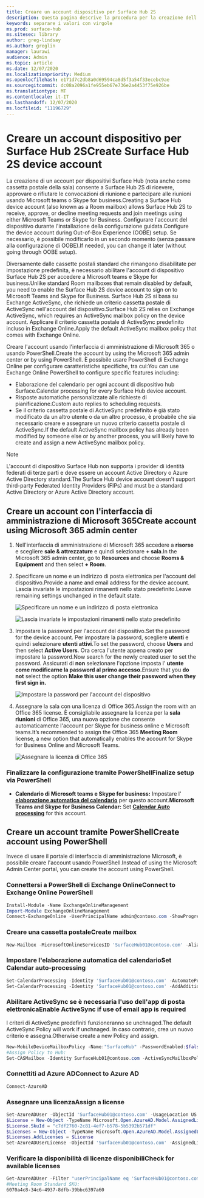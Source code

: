 ```yaml
---
title: Creare un account dispositivo per Surface Hub 2S
description: Questa pagina descrive la procedura per la creazione dell'account di dispositivo Surface Hub 2S.
keywords: separare i valori con virgole
ms.prod: surface-hub
ms.sitesec: library
author: greg-lindsay
ms.author: greglin
manager: laurawi
audience: Admin
ms.topic: article
ms.date: 12/07/2020
ms.localizationpriority: Medium
ms.openlocfilehash: e171d7c2db8a0d69594ca8d5f3a54f33ecebc9ae
ms.sourcegitcommit: dc08a2096a1fe955eb67e736e2a4453f75e926be
ms.translationtype: MT
ms.contentlocale: it-IT
ms.lasthandoff: 12/07/2020
ms.locfileid: "11196729"
---
```

# <span data-ttu-id="5cf60-104">Creare un account dispositivo per Surface Hub 2S</span><span class="sxs-lookup"><span data-stu-id="5cf60-104">Create Surface Hub 2S device account</span></span>

<span data-ttu-id="5cf60-105">La creazione di un account per dispositivi Surface Hub (nota anche come cassetta postale della sala) consente a Surface Hub 2S di ricevere, approvare o rifiutare le convocazioni di riunione e partecipare alle riunioni usando Microsoft teams o Skype for business.</span><span class="sxs-lookup"><span data-stu-id="5cf60-105">Creating a Surface Hub device account (also known as a Room mailbox) allows Surface Hub 2S to receive, approve, or decline meeting requests and join meetings using either Microsoft Teams or Skype for Business.</span></span> <span data-ttu-id="5cf60-106">Configurare l'account del dispositivo durante l'installazione della configurazione guidata.</span><span class="sxs-lookup"><span data-stu-id="5cf60-106">Configure the device account during Out-of-Box Experience (OOBE) setup.</span></span> <span data-ttu-id="5cf60-107">Se necessario, è possibile modificarlo in un secondo momento (senza passare alla configurazione di OOBE).</span><span class="sxs-lookup"><span data-stu-id="5cf60-107">If needed, you can change it later (without going through OOBE setup).</span></span>

<span data-ttu-id="5cf60-108">Diversamente dalle cassette postali standard che rimangono disabilitate per impostazione predefinita, è necessario abilitare l'account di dispositivo Surface Hub 2S per accedere a Microsoft teams e Skype for business.</span><span class="sxs-lookup"><span data-stu-id="5cf60-108">Unlike standard Room mailboxes that remain disabled by default, you need to enable the Surface Hub 2S device account to sign on to Microsoft Teams and Skype for Business.</span></span> <span data-ttu-id="5cf60-109">Surface Hub 2S si basa su Exchange ActiveSync, che richiede un criterio cassetta postale di ActiveSync nell'account del dispositivo.</span><span class="sxs-lookup"><span data-stu-id="5cf60-109">Surface Hub 2S relies on Exchange ActiveSync, which requires an ActiveSync mailbox policy on the device account.</span></span> <span data-ttu-id="5cf60-110">Applicare il criterio cassetta postale di ActiveSync predefinito incluso in Exchange Online.</span><span class="sxs-lookup"><span data-stu-id="5cf60-110">Apply the default ActiveSync mailbox policy that comes with Exchange Online.</span></span>

<span data-ttu-id="5cf60-111">Creare l'account usando l'interfaccia di amministrazione di Microsoft 365 o usando PowerShell.</span><span class="sxs-lookup"><span data-stu-id="5cf60-111">Create the account by using the Microsoft 365 admin center or by using PowerShell.</span></span> <span data-ttu-id="5cf60-112">È possibile usare PowerShell di Exchange Online per configurare caratteristiche specifiche, tra cui:</span><span class="sxs-lookup"><span data-stu-id="5cf60-112">You can use Exchange Online PowerShell to configure specific features including:</span></span>

- <span data-ttu-id="5cf60-113">Elaborazione del calendario per ogni account di dispositivo hub Surface.</span><span class="sxs-lookup"><span data-stu-id="5cf60-113">Calendar processing for every Surface Hub device account.</span></span>
- <span data-ttu-id="5cf60-114">Risposte automatiche personalizzate alle richieste di pianificazione.</span><span class="sxs-lookup"><span data-stu-id="5cf60-114">Custom auto replies to scheduling requests.</span></span>
- <span data-ttu-id="5cf60-115">Se il criterio cassetta postale di ActiveSync predefinito è già stato modificato da un altro utente o da un altro processo, è probabile che sia necessario creare e assegnare un nuovo criterio cassetta postale di ActiveSync.</span><span class="sxs-lookup"><span data-stu-id="5cf60-115">If the default ActiveSync mailbox policy has already been modified by someone else or by another process, you will likely have to create and assign a new ActiveSync mailbox policy.</span></span>

> [!NOTE]  
> <span data-ttu-id="5cf60-116">L'account di dispositivo Surface Hub non supporta i provider di identità federati di terze parti e deve essere un account Active Directory o Azure Active Directory standard.</span><span class="sxs-lookup"><span data-stu-id="5cf60-116">The Surface Hub device account doesn’t support third-party Federated Identity Providers (FIPs) and must be a standard Active Directory or Azure Active Directory account.</span></span>

## <span data-ttu-id="5cf60-117">Creare un account con l'interfaccia di amministrazione di Microsoft 365</span><span class="sxs-lookup"><span data-stu-id="5cf60-117">Create account using Microsoft 365 admin center</span></span>

1. <span data-ttu-id="5cf60-118">Nell'interfaccia di amministrazione di Microsoft 365 accedere a **risorse** e scegliere **sale & attrezzature** e quindi selezionare **+ sala**.</span><span class="sxs-lookup"><span data-stu-id="5cf60-118">In the Microsoft 365 admin center, go to **Resources** and choose **Rooms & Equipment** and then select **+ Room**.</span></span>

2. <span data-ttu-id="5cf60-119">Specificare un nome e un indirizzo di posta elettronica per l'account del dispositivo.</span><span class="sxs-lookup"><span data-stu-id="5cf60-119">Provide a name and email address for the device account.</span></span> <span data-ttu-id="5cf60-120">Lascia invariate le impostazioni rimanenti nello stato predefinito.</span><span class="sxs-lookup"><span data-stu-id="5cf60-120">Leave remaining settings unchanged in the default state.</span></span>

   ![Specificare un nome e un indirizzo di posta elettronica](images/sh2-account2.png)

   ![Lascia invariate le impostazioni rimanenti nello stato predefinito](images/sh2-account3.png)

3. <span data-ttu-id="5cf60-123">Impostare la password per l'account del dispositivo.</span><span class="sxs-lookup"><span data-stu-id="5cf60-123">Set the password for the device account.</span></span> <span data-ttu-id="5cf60-124">Per impostare la password, scegliere **utenti** e quindi selezionare **utenti attivi**.</span><span class="sxs-lookup"><span data-stu-id="5cf60-124">To set the password, choose **Users** and then select **Active Users**.</span></span> <span data-ttu-id="5cf60-125">Ora cerca l'utente appena creato per impostare la password.</span><span class="sxs-lookup"><span data-stu-id="5cf60-125">Now search for the newly created user to set the password.</span></span> <span data-ttu-id="5cf60-126">Assicurati di **non** selezionare l'opzione imposta l' **utente come modificarne la password al primo accesso.**</span><span class="sxs-lookup"><span data-stu-id="5cf60-126">Ensure that you **do not** select the option **Make this user change their password when they first sign in.**</span></span>

   ![Impostare la password per l'account del dispositivo](images/sh2-account4.png)

4. <span data-ttu-id="5cf60-128">Assegnare la sala con una licenza di Office 365.</span><span class="sxs-lookup"><span data-stu-id="5cf60-128">Assign the room with an Office 365 license.</span></span> <span data-ttu-id="5cf60-129">È consigliabile assegnare la licenza per la **sala riunioni** di Office 365, una nuova opzione che consente automaticamente l'account per Skype for business online e Microsoft teams.</span><span class="sxs-lookup"><span data-stu-id="5cf60-129">It’s recommended to assign the Office 365 **Meeting Room** license, a new option that automatically enables the account for Skype for Business Online and Microsoft Teams.</span></span>

   ![Assegnare la licenza di Office 365](images/sh2-account5.png)

### <span data-ttu-id="5cf60-131">Finalizzare la configurazione tramite PowerShell</span><span class="sxs-lookup"><span data-stu-id="5cf60-131">Finalize setup via PowerShell</span></span>

- <span data-ttu-id="5cf60-132">**Calendario di Microsoft teams e Skype for business:** Impostare l' [**elaborazione automatica del calendario**](https://docs.microsoft.com/surface-hub/surface-hub-2s-account?source=docs#set-calendar-auto-processing) per questo account.</span><span class="sxs-lookup"><span data-stu-id="5cf60-132">**Microsoft Teams and Skype for Business Calendar:** Set [**Calendar Auto processing**](https://docs.microsoft.com/surface-hub/surface-hub-2s-account?source=docs#set-calendar-auto-processing) for this account.</span></span>

## <span data-ttu-id="5cf60-133">Creare un account tramite PowerShell</span><span class="sxs-lookup"><span data-stu-id="5cf60-133">Create account using PowerShell</span></span>

<span data-ttu-id="5cf60-134">Invece di usare il portale di interfaccia di amministrazione Microsoft, è possibile creare l'account usando PowerShell.</span><span class="sxs-lookup"><span data-stu-id="5cf60-134">Instead of using the Microsoft Admin Center portal, you can create the account using PowerShell.</span></span>

### <span data-ttu-id="5cf60-135">Connettersi a PowerShell di Exchange Online</span><span class="sxs-lookup"><span data-stu-id="5cf60-135">Connect to Exchange Online PowerShell</span></span>

```powershell
Install-Module -Name ExchangeOnlineManagement
Import-Module ExchangeOnlineManagement
Connect-ExchangeOnline -UserPrincipalName admin@contoso.com -ShowProgress $true
```

### <span data-ttu-id="5cf60-136">Creare una cassetta postale</span><span class="sxs-lookup"><span data-stu-id="5cf60-136">Create mailbox</span></span>

```powershell
New-Mailbox -MicrosoftOnlineServicesID 'SurfaceHub01@contoso.com' -Alias SurfaceHub01 -Name "Surface Hub 01" -Room -EnableRoomMailboxAccount $true -RoomMailboxPassword (ConvertTo-SecureString -String 'Pass@word1' -AsPlainText -Force)
```

### <span data-ttu-id="5cf60-137">Impostare l'elaborazione automatica del calendario</span><span class="sxs-lookup"><span data-stu-id="5cf60-137">Set Calendar auto-processing</span></span>

```powershell
Set-CalendarProcessing -Identity 'SurfaceHub01@contoso.com' -AutomateProcessing AutoAccept -AddOrganizerToSubject $false -AllowConflicts $false -DeleteComments $false -DeleteSubject $false -RemovePrivateProperty $false
Set-CalendarProcessing -Identity 'SurfaceHub01@contoso.com' -AddAdditionalResponse $true -AdditionalResponse "This is a Microsoft Surface Hub. Please make sure this meeting is a Microsoft Teams meeting!"
```

### <span data-ttu-id="5cf60-138">Abilitare ActiveSync se è necessaria l'uso dell'app di posta elettronica</span><span class="sxs-lookup"><span data-stu-id="5cf60-138">Enable ActiveSync if use of email app is required</span></span>

 <span data-ttu-id="5cf60-139">I criteri di ActiveSync predefiniti funzioneranno se unchnaged.</span><span class="sxs-lookup"><span data-stu-id="5cf60-139">The default ActiveSync Policy will work if unchnaged.</span></span> <span data-ttu-id="5cf60-140">In caso contrario, crea un nuovo criterio e assegna.</span><span class="sxs-lookup"><span data-stu-id="5cf60-140">Otherwise create a new Policy and assign.</span></span>

```powershell
New-MobileDeviceMailboxPolicy -Name:"SurfaceHub" -PasswordEnabled:$false
#Assign Policy to Hub:
Set-CASMailbox -Identity SurfaceHub01@contoso.com -ActiveSyncMailboxPolicy "SurfaceHub"
```
### <span data-ttu-id="5cf60-141">Connettiti ad Azure AD</span><span class="sxs-lookup"><span data-stu-id="5cf60-141">Connect to Azure AD</span></span>

```powershell
Connect-AzureAD
```

### <span data-ttu-id="5cf60-142">Assegnare una licenza</span><span class="sxs-lookup"><span data-stu-id="5cf60-142">Assign a license</span></span>

```powershell
Set-AzureADUser -ObjectId 'SurfaceHub01@contoso.com' -UsageLocation US
$License = New-Object -TypeName Microsoft.Open.AzureAD.Model.AssignedLicense 
$License.SkuId = "c7df2760-2c81-4ef7-b578-5b5392b571df" 
$Licenses = New-Object -TypeName Microsoft.Open.AzureAD.Model.AssignedLicenses 
$Licenses.AddLicenses = $License 
Set-AzureADUserLicense -ObjectId 'SurfaceHub01@contoso.com' -AssignedLicenses $Licenses
```

### <span data-ttu-id="5cf60-143">Verificare la disponibilità di licenze disponibili</span><span class="sxs-lookup"><span data-stu-id="5cf60-143">Check for available licenses</span></span>

```powershell
Get-AzureADUser -Filter "userPrincipalName eq 'SurfaceHub01@contoso.com'" |fl *
#Meeting Room Standard SKU:
6070a4c8-34c6-4937-8dfb-39bbc6397a60
```